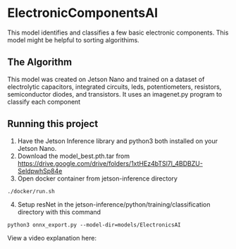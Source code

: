 # ElectronicComponentsAI

 This model identifies and classifies a few basic electronic components. This model might be helpful to sorting algorithims.

## The Algorithm

This model was created on Jetson Nano and trained on a dataset of electrolytic capacitors, integrated circuits, leds, potentiometers, resistors, semiconductor diodes, and transistors. It uses an imagenet.py program to classify each component


## Running this project

1. Have the Jetson Inference library and python3 both installed on your Jetson Nano.
2. Download the model_best.pth.tar from https://drive.google.com/drive/folders/1xtHEz4bTSl7l_4BDBZU-SeldpwhSp84e 
3. Open docker container from jetson-inference directory
```
./docker/run.sh
```
4. Setup resNet in the jetson-inference/python/training/classification directory with this command
```
python3 onnx_export.py --model-dir=models/ElectronicsAI
```

View a video explanation here: 
